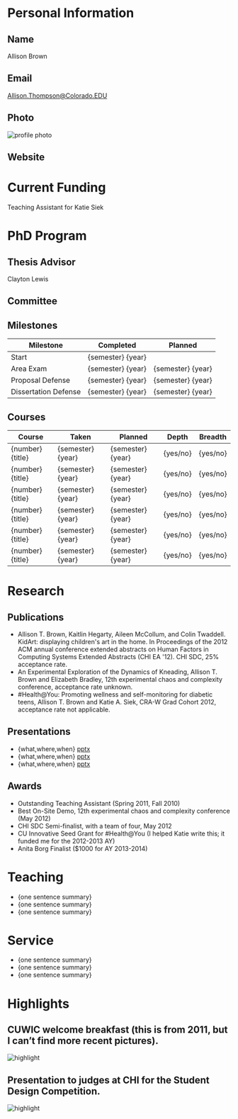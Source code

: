 

# Personal Information

## Name
Allison Brown

## Email
Allison.Thompson@Colorado.EDU

## Photo
![profile photo](files/1eZDCqevYqevdzWErsbRLuNEYI3K_KpIxHUoD78Whff0-photo-0.png)

## Website


# Current Funding
Teaching Assistant for Katie Siek

# PhD Program

## Thesis Advisor
Clayton Lewis

## Committee


## Milestones

| Milestone            | Completed         | Planned           |         
| -------------------- | ----------------- | ----------------- |
| Start                | {semester} {year} |                   |
| Area Exam            | {semester} {year} | {semester} {year} |
| Proposal Defense     | {semester} {year} | {semester} {year} |
| Dissertation Defense | {semester} {year} | {semester} {year} |

## Courses

| Course           | Taken             | Planned            | Depth    | Breadth | 
| ---------------- | ----------------- | ------------------ | -------- | ------- |
| {number} {title} | {semester} {year} | {semester} {year}  | {yes/no} | {yes/no}|
| {number} {title} | {semester} {year} | {semester} {year}  | {yes/no} | {yes/no}|
| {number} {title} | {semester} {year} | {semester} {year}  | {yes/no} | {yes/no}|
| {number} {title} | {semester} {year} | {semester} {year}  | {yes/no} | {yes/no}|
| {number} {title} | {semester} {year} | {semester} {year}  | {yes/no} | {yes/no}|
| {number} {title} | {semester} {year} | {semester} {year}  | {yes/no} | {yes/no}|

# Research

## Publications


* Allison T. Brown, Kaitlin Hegarty, Aileen McCollum, and Colin Twaddell. KidArt: displaying children's art in the home. In Proceedings of the 2012 ACM annual conference extended abstracts on Human Factors in Computing Systems Extended Abstracts (CHI EA '12). CHI SDC, 25% acceptance rate.
* An Experimental Exploration of the Dynamics of Kneading, Allison T. Brown and Elizabeth Bradley, 12th experimental chaos and complexity conference, acceptance rate unknown.
* #Health@You: Promoting wellness and self-monitoring for diabetic teens, Allison T. Brown and Katie A. Siek, CRA-W Grad Cohort 2012, acceptance rate not applicable.


## Presentations

* {what,where,when} [pptx](files/presentation-file.pptx)
* {what,where,when} [pptx](files/presentation-file.pptx)
* {what,where,when} [pptx](files/presentation-file.pptx)
      
## Awards


* Outstanding Teaching Assistant (Spring 2011, Fall 2010)
* Best On-Site Demo, 12th experimental chaos and complexity conference (May 2012)
* CHI SDC Semi-finalist, with a team of four, May 2012
* CU Innovative Seed Grant for #Health@You (I helped Katie write this; it funded me for the 2012-2013 AY)
* Anita Borg Finalist ($1000 for AY 2013-2014)


# Teaching

* {one sentence summary}
* {one sentence summary}
* {one sentence summary}

# Service

* {one sentence summary}
* {one sentence summary}
* {one sentence summary}

# Highlights


## CUWIC welcome breakfast (this is from 2011, but I can’t find more recent pictures).


![highlight](files/1eZDCqevYqevdzWErsbRLuNEYI3K_KpIxHUoD78Whff0-highlight0-0.png)



## Presentation to judges at CHI for the Student Design Competition.


![highlight](files/1eZDCqevYqevdzWErsbRLuNEYI3K_KpIxHUoD78Whff0-highlight1-0.png)




